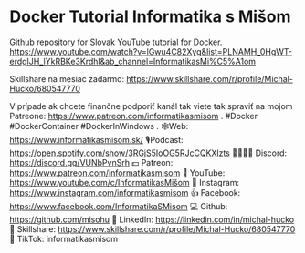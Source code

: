 # Docker Tutorial Informatika s Mišom
Github repository for Slovak YouTube tutorial for Docker. https://www.youtube.com/watch?v=lGwu4C82Xyg&list=PLNAMH_0HgWT-erdgIJH_lYkRBKe3Krdhl&ab_channel=InformatikasMi%C5%A1om

Skillshare na mesiac zadarmo: https://www.skillshare.com/r/profile/Michal-Hucko/680547770

V prípade ak chcete finančne podporiť kanál tak viete tak spraviť na mojom Patreone: https://www.patreon.com/informatikasmisom 
.
#Docker #DockerContainer #DockerInWindows
.
🕸Web: https://www.informatikasmisom.sk/
🎙Podcast: https://open.spotify.com/show/3RGjS5IoOG5RJcCQKXlzts
👨‍👩‍👧‍👦 Discord: https://discord.gg/VUNbPvnSrh
💵 Patreon: https://www.patreon.com/informatikasmisom
🎥 YouTube: https://www.youtube.com/c/InformatikasMišom
📸 Instagram: https://www.instagram.com/informatikasmisom
👍 Facebook: https://www.facebook.com/InformatikaSMisom
💻 Github: https://github.com/misohu
🤵 LinkedIn: https://linkedin.com/in/michal-hucko
🏫 Skillshare: https://www.skillshare.com/r/profile/Michal-Hucko/680547770
🤪 TikTok: informatikasmisom